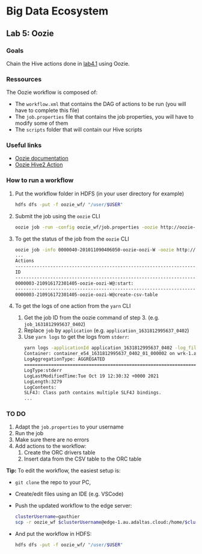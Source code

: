 # Big Data Ecosystem

## Lab 5: Oozie

### Goals

Chain the Hive actions done in [lab4.1](../04.data-warehousing-with-hive/lab-1.md) using Oozie.

### Ressources

The Oozie workflow is composed of:

- The `workflow.xml` that contains the DAG of actions to be run (you will have to complete this file)
- The `job.properties` file that contains the job properties, you will have to modify some of them
- The `scripts` folder that will contain our Hive scripts

### Useful links

- [Oozie documentation](https://oozie.apache.org/docs/4.3.1/)
- [Oozie Hive2 Action](https://oozie.apache.org/docs/4.3.1/DG_Hive2ActionExtension.html)

### How to run a workflow

1. Put the workflow folder in HDFS (in your user directory for example)
   ```bash
   hdfs dfs -put -f oozie_wf/ "/user/$USER"
   ```
2. Submit the job using the `oozie` CLI
   ```bash
   oozie job -run -config oozie_wf/job.properties -oozie http://oozie-1.au.adaltas.cloud:11000/oozie
   ```
3. To get the status of the job from the `oozie` CLI

   ```sh
   oozie job -info 0000040-201011090406050-oozie-oozi-W -oozie http://oozie-1.au.adaltas.cloud:11000/oozie
   ...
   Actions
   ------------------------------------------------------------------------------------------------------------------------------------
   ID                                                                            Status    Ext ID                 Ext Status Err Code
   ------------------------------------------------------------------------------------------------------------------------------------
   0000003-210916172301405-oozie-oozi-W@:start:                                  OK        -                      OK         -
   ------------------------------------------------------------------------------------------------------------------------------------
   0000003-210916172301405-oozie-oozi-W@create-csv-table                         OK        job_1631812995637_0402 SUCCEEDED  -
   ```

4. To get the logs of one action from the `yarn` CLI
   1. Get the job ID from the oozie command of step 3. (e.g. `job_1631812995637_0402`)
   2. Replace `job` by `application` (e.g. `application_1631812995637_0402`)
   3. Use `yarn logs` to get the logs from `stderr`:
      ```sh
      yarn logs -applicationId application_1631812995637_0402 -log_files 'stderr'
      Container: container_e54_1631812995637_0402_01_000002 on wrk-1.au.adaltas.cloud_45454_1634646632767
      LogAggregationType: AGGREGATED
      ===================================================================================================
      LogType:stderr
      LogLastModifiedTime:Tue Oct 19 12:30:32 +0000 2021
      LogLength:3279
      LogContents:
      SLF4J: Class path contains multiple SLF4J bindings.
      ...
      ```

### TO DO

1. Adapt the `job.properties` to your username
3. Run the job
4. Make sure there are no errors
5. Add actions to the workflow:
   1. Create the ORC drivers table
   2. Insert data from the CSV table to the ORC table

**Tip:** To edit the workflow, the easiest setup is: 

- `git clone` the repo to your PC,

- Create/edit files using an IDE (e.g. VSCode)

- Push the updated workflow to the edge server:

  ```bash
  clusterUsername=gauthier
  scp -r oozie_wf $clusterUsername@edge-1.au.adaltas.cloud:/home/$clusterUsername
  ```

- And put the workflow in HDFS:

  ```bash
  hdfs dfs -put -f oozie_wf/ "/user/$USER"
  ```

  

